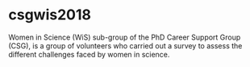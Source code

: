 # csgwis2018
Women in Science (WiS) sub-group of the PhD Career Support Group (CSG), is a group of volunteers who carried out a survey to assess the different challenges faced by women in science.
